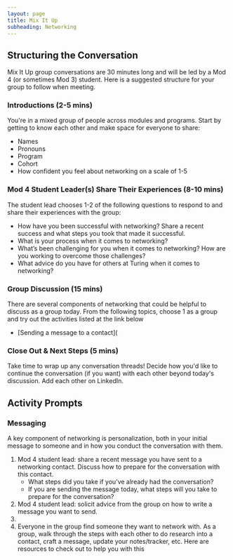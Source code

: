 ```yaml
---
layout: page
title: Mix It Up
subheading: Networking
---
```


## Structuring the Conversation
Mix It Up group conversations are 30 minutes long and will be led by a Mod 4 (or sometimes Mod 3) student. Here is a suggested structure for your group to follow when meeting. 

### Introductions (2-5 mins)
You're in a mixed group of people across modules and programs. Start by getting to know each other and make space for everyone to share:

* Names
* Pronouns
* Program
* Cohort
* How confident you feel about networking on a scale of 1-5

### Mod 4 Student Leader(s) Share Their Experiences (8-10 mins)
The student lead chooses 1-2 of the following questions to respond to and share their experiences with the group:

* How have you been successful with networking? Share a recent success and what steps you took that made it successful.
* What is your process when it comes to networking?
* What’s been challenging for you when it comes to networking? How are you working to overcome those challenges?
* What advice do you have for others at Turing when it comes to networking?

### Group Discussion (15 mins)
There are several components of networking that could be helpful to discuss as a group today. From the following topics, choose 1 as a group and try out the activities listed at the link below

* [Sending a message to a contact]( 

### Close Out & Next Steps (5 mins)
Take time to wrap up any conversation threads! Decide how you'd like to continue the conversation (if you want) with each other beyond today's discussion. Add each other on LinkedIn. 

## Activity Prompts

### Messaging
A key component of networking is personalization, both in your initial message to someone and in how you conduct the conversation with them. 

1. Mod 4 student lead: share a recent message you have sent to a networking contact. Discuss how to prepare for the conversation with this contact. 
    * What steps did you take if you’ve already had the conversation? 
    * If you are sending the message today, what steps will you take to prepare for the conversation?
2. Mod 4 student lead: solicit advice from the group on how to write a message you want to send. 
3.  
4.    Everyone in the group find someone they want to network with. As a group, walk through the steps with each other to do research into a contact, craft a message, update your notes/tracker, etc.
Here are resources to check out to help you with this


